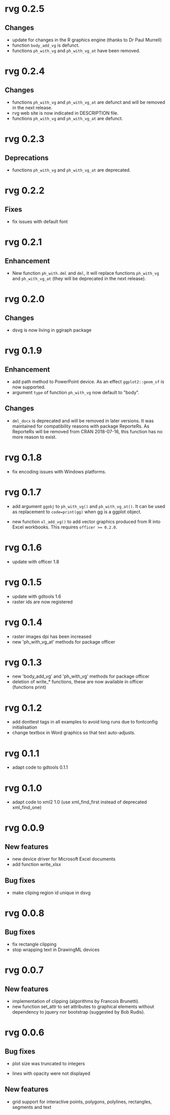 # rvg 0.2.5

## Changes

* update for changes in the R graphics engine (thanks to Dr Paul Murrell)
* function `body_add_vg` is defunct.
* functions `ph_with_vg` and `ph_with_vg_at` have been removed.

# rvg 0.2.4

## Changes

* functions `ph_with_vg` and `ph_with_vg_at` are defunct and will be removed in the next release.
* rvg web site is now indicated in DESCRIPTION file.
* functions `ph_with_vg` and `ph_with_vg_at` are defunct.


# rvg 0.2.3

## Deprecations

* functions `ph_with_vg` and `ph_with_vg_at` are deprecated.

# rvg 0.2.2

## Fixes

* fix issues with default font

# rvg 0.2.1

## Enhancement

* New function `ph_with.dml` and `dml`, it will replace functions `ph_with_vg` and
`ph_with_vg_at` (they will be deprecated in the next release).

# rvg 0.2.0

## Changes

* dsvg is now living in ggiraph package

# rvg 0.1.9

## Enhancement

* add path method to PowerPoint device. As an effect
  `ggplot2::geom_sf` is now supported.
* argument `type` of function `ph_with_vg`
  now default to "body".

## Changes

* `dml_docx` is deprecated and will be removed in later versions. It
  was maintained for compatibility reasons with package ReporteRs.
  As ReporteRs will be removed from CRAN 2018-07-16, this function
  has no more reason to exist.

# rvg 0.1.8

* fix encoding issues with Windows platforms.

# rvg 0.1.7

* add argument `ggobj` to `ph_with_vg()` and `ph_with_vg_at()`.
It can be used as replacement to `code=print(gg)` when gg is
a ggplot object.

* new function `xl_add_vg()` to add vector graphics produced
from R into Excel workbooks. This requires `officer >= 0.2.0`.

# rvg 0.1.6

* update with officer 1.8

# rvg 0.1.5

* update with gdtools 1.6
* raster ids are now registered

# rvg 0.1.4

* raster images dpi has been increased
* new 'ph_with_vg_at' methods for package officer

# rvg 0.1.3

* new 'body_add_vg' and 'ph_with_vg' methods for package officer
* deletion of write_* functions, these are now available in officer (functions print)

# rvg 0.1.2

* add donttest tags in all examples to avoid long runs due to fontconfig initialisation
* change textbox in Word graphics so that text auto-adjusts.

# rvg 0.1.1

* adapt code to gdtools 0.1.1

# rvg 0.1.0

* adapt code to xml2 1.0 (use xml_find_first instead of deprecated xml_find_one)

# rvg 0.0.9

## New features

* new device driver for Microsoft Excel documents
* add function write_xlsx

## Bug fixes

* make cliping region id unique in dsvg

# rvg 0.0.8

## Bug fixes

* fix rectangle clipping
* stop wrapping text in DrawingML devices

# rvg 0.0.7

## New features

* implementation of clipping (algorithms by Francois Brunetti).
* new function set_attr to set attributes to graphical elements
  without dependency to jquery nor bootstrap (suggested by
  Bob Rudis).

# rvg 0.0.6

## Bug fixes

* plot size was truncated to integers

* lines with opacity were not displayed

## New features

* grid support for interactive points,
  polygons, polylines, rectangles,
  segments and text


